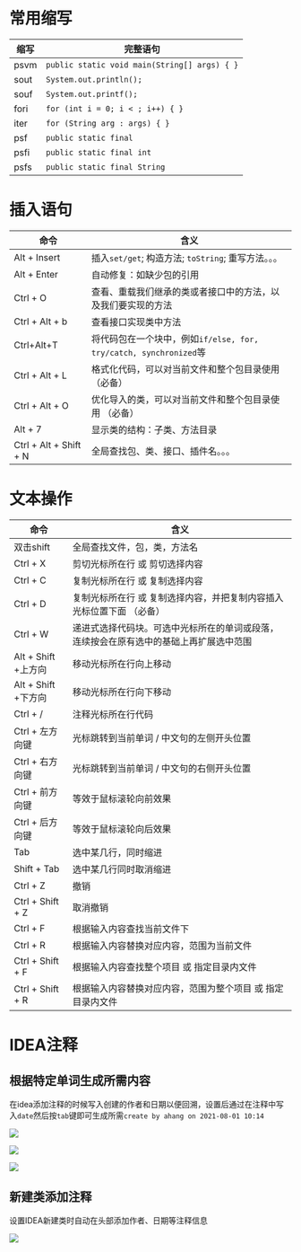 # 常用缩写
| 缩写 | 完整语句                                     |
| ---- | -------------------------------------------- |
| psvm | `public static void main(String[] args) { }` |
| sout | `System.out.println();`                      |
| souf | `System.out.printf();`                       |
| fori | `for (int i = 0; i < ; i++) { }`             |
| iter | `for (String arg : args) { }`                |
| psf  | `public static final`                        |
| psfi | `public static final int`                    |
| psfs | `public static final String`                 |


# 插入语句
| 命令                   | 含义                                                         |
| ---------------------- | ------------------------------------------------------------ |
| Alt + Insert           | 插入`set/get`; 构造方法;  `toString`; 重写方法。。。         |
| Alt + Enter            | 自动修复：如缺少包的引用                                     |
| Ctrl + O               | 查看、重载我们继承的类或者接口中的方法，以及我们要实现的方法 |
| Ctrl + Alt + b         | 查看接口实现类中方法                                         |
| Ctrl+Alt+T             | 将代码包在一个块中，例如`if/else, for, try/catch, synchronized`等 |
| Ctrl + Alt + L         | 格式化代码，可以对当前文件和整个包目录使用 （必备）          |
| Ctrl + Alt + O         | 优化导入的类，可以对当前文件和整个包目录使用 （必备）        |
| Alt + 7                | 显示类的结构：子类、方法目录                                 |
| Ctrl + Alt + Shift + N | 全局查找包、类、接口、插件名。。。                           |

# 文本操作
| 命令                | 含义                                                         |
| ------------------- | ------------------------------------------------------------ |
| 双击shift           | 全局查找文件，包，类，方法名                                 |
| Ctrl + X            | 剪切光标所在行 或 剪切选择内容                               |
| Ctrl + C            | 复制光标所在行 或 复制选择内容                               |
| Ctrl + D            | 复制光标所在行 或 复制选择内容，并把复制内容插入光标位置下面 （必备） |
| Ctrl + W            | 递进式选择代码块。可选中光标所在的单词或段落，连续按会在原有选中的基础上再扩展选中范围 |
| Alt + Shift +上方向 | 移动光标所在行向上移动                                       |
| Alt + Shift +下方向 | 移动光标所在行向下移动                                       |
| Ctrl + /            | 注释光标所在行代码                                           |
| Ctrl + 左方向键     | 光标跳转到当前单词 / 中文句的左侧开头位置                    |
| Ctrl + 右方向键     | 光标跳转到当前单词 / 中文句的右侧开头位置                    |
| Ctrl + 前方向键     | 等效于鼠标滚轮向前效果                                       |
| Ctrl + 后方向键     | 等效于鼠标滚轮向后效果                                       |
| Tab                 | 选中某几行，同时缩进                                         |
| Shift + Tab         | 选中某几行同时取消缩进                                       |
| Ctrl + Z            | 撤销                                                         |
| Ctrl + Shift + Z    | 取消撤销                                                     |
| Ctrl + F            | 根据输入内容查找当前文件下                                   |
| Ctrl + R            | 根据输入内容替换对应内容，范围为当前文件                     |
| Ctrl + Shift + F    | 根据输入内容查找整个项目 或 指定目录内文件                   |
| Ctrl + Shift + R    | 根据输入内容替换对应内容，范围为整个项目 或 指定目录内文件   |



# IDEA注释

## 根据特定单词生成所需内容

在idea添加注释的时候写入创建的作者和日期以便回溯，设置后通过在注释中写入`date`然后按`tab`键即可生成所需`create by ahang on 2021-08-01 10:14`

![]( https://ahang.oss-cn-guangzhou.aliyuncs.com/img/idea_temp1.png)

![]( https://ahang.oss-cn-guangzhou.aliyuncs.com/img/idea_temp2.png)

![]( https://ahang.oss-cn-guangzhou.aliyuncs.com/img/idea_temp3.png)



## 新建类添加注释

设置IDEA新建类时自动在头部添加作者、日期等注释信息

![]( https://ahang.oss-cn-guangzhou.aliyuncs.com/img/idea_header.png)











